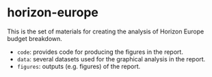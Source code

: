 # horizon-europe

This is the set of materials for creating the analysis of Horizon Europe budget breakdown. 

- `code`: provides code for producing the figures in the report. 
- `data`: several datasets used for the graphical analysis in the report. 
- `figures`: outputs (e.g. figures) of the report. 

